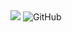 <span>
<img src="https://img.shields.io/badge/slashDEV-website-red">
<img alt="GitHub" src="https://img.shields.io/github/license/zer0less/web">
</span>
